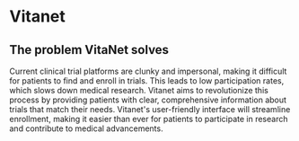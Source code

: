 # Vitanet
## The problem VitaNet solves

Current clinical trial platforms are clunky and impersonal, making it difficult for patients to find and enroll in trials. This leads to low participation rates, which slows down medical research. Vitanet aims to revolutionize this process by providing patients with clear, comprehensive information about trials that match their needs. Vitanet's user-friendly interface will streamline enrollment, making it easier than ever for patients to participate in research and contribute to medical advancements.
